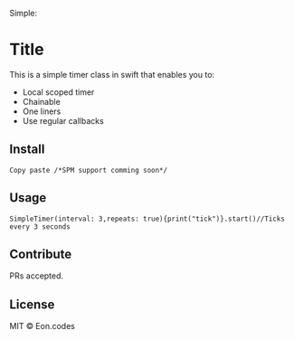 Simple:

# Title

This is a simple timer class in swift that enables you to:
- Local scoped timer
- Chainable
- One liners
- Use regular callbacks

## Install

```
Copy paste /*SPM support comming soon*/
```

## Usage

```
SimpleTimer(interval: 3,repeats: true){print("tick")}.start()//Ticks every 3 seconds
```

## Contribute

PRs accepted.

## License

MIT © Eon.codes
